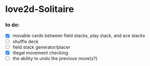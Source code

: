 # love2d-Solitaire

### to do:
- [x] movable cards between field stacks, play stack, and ace stacks
- [ ] shuffle deck
- [ ] field stack generator/placer
- [x] illegal movement checking
- [ ] the ability to undo the previous move(s?)
